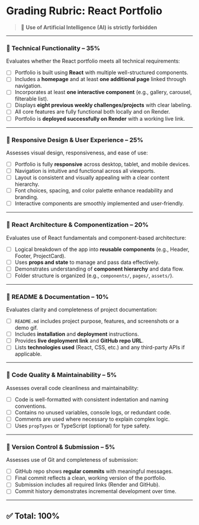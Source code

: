 # Grading Rubric: React Portfolio

> 🚫 **Use of Artificial Intelligence (AI) is strictly forbidden**

---

### 🚀 **Technical Functionality – 35%**

Evaluates whether the React portfolio meets all technical requirements:

- [ ] Portfolio is built using **React** with multiple well-structured components.
- [ ] Includes a **homepage** and at least **one additional page** linked through navigation.
- [ ] Incorporates at least **one interactive component** (e.g., gallery, carousel, filterable list).
- [ ] Displays **eight previous weekly challenges/projects** with clear labeling.
- [ ] All core features are fully functional both locally and on Render.
- [ ] Portfolio is **deployed successfully on Render** with a working live link.

---

### 🎨 **Responsive Design & User Experience – 25%**

Assesses visual design, responsiveness, and ease of use:

- [ ] Portfolio is fully **responsive** across desktop, tablet, and mobile devices.
- [ ] Navigation is intuitive and functional across all viewports.
- [ ] Layout is consistent and visually appealing with a clear content hierarchy.
- [ ] Font choices, spacing, and color palette enhance readability and branding.
- [ ] Interactive components are smoothly implemented and user-friendly.

---

### 🧠 **React Architecture & Componentization – 20%**

Evaluates use of React fundamentals and component-based architecture:

- [ ] Logical breakdown of the app into **reusable components** (e.g., Header, Footer, ProjectCard).
- [ ] Uses **props and state** to manage and pass data effectively.
- [ ] Demonstrates understanding of **component hierarchy** and data flow.
- [ ] Folder structure is organized (e.g., `components/`, `pages/`, `assets/`).

---

### 📄 **README & Documentation – 10%**

Evaluates clarity and completeness of project documentation:

- [ ] `README.md` includes project purpose, features, and screenshots or a demo gif.
- [ ] Includes **installation** and **deployment** instructions.
- [ ] Provides **live deployment link** and **GitHub repo URL**.
- [ ] Lists **technologies used** (React, CSS, etc.) and any third-party APIs if applicable.

---

### 🧹 **Code Quality & Maintainability – 5%**

Assesses overall code cleanliness and maintainability:

- [ ] Code is well-formatted with consistent indentation and naming conventions.
- [ ] Contains no unused variables, console logs, or redundant code.
- [ ] Comments are used where necessary to explain complex logic.
- [ ] Uses `propTypes` or TypeScript (optional) for type safety.

---

### 📌 **Version Control & Submission – 5%**

Assesses use of Git and completeness of submission:

- [ ] GitHub repo shows **regular commits** with meaningful messages.
- [ ] Final commit reflects a clean, working version of the portfolio.
- [ ] Submission includes all required links (Render and GitHub).
- [ ] Commit history demonstrates incremental development over time.

---

## ✅ Total: 100%

